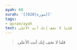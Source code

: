 ```yaml
---
ayah: 68
surah: '[[020|سورة]]'
tags:
- quran/ayah
text: قلنا لا تخف إنك أنت الأعلى
---
```

> قلنا لا تخف إنك أنت الأعلى
